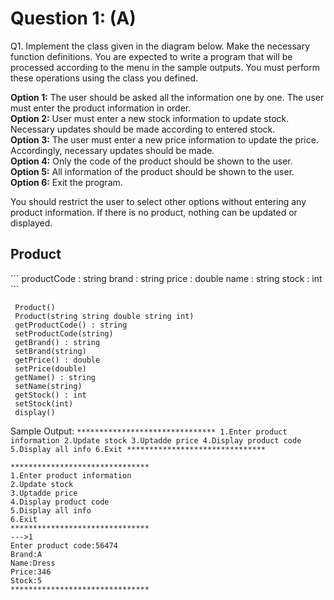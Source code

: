 # Question 1: (A)
  Q1. Implement the class given in the diagram below. Make the necessary function
  definitions. You are expected to write a program that will be processed according
  to the menu in the sample outputs. You must perform these operations using the
  class you defined. <br/>
  
  <b>Option 1:</b> The user should be asked all the information one by one. The user must
  enter the product information in order. <br/>
  <b>Option 2:</b> User must enter a new stock information to update stock. Necessary
  updates should be made according to entered stock. <br/>
  <b>Option 3:</b> The user must enter a new price information to update the price.
  Accordingly, necessary updates should be made. <br/>
  <b>Option 4:</b> Only the code of the product should be shown to the user. <br/>
  <b>Option 5:</b> All information of the product should be shown to the user. <br/>
  <b>Option 6:</b> Exit the program. <br/>
  
  You should restrict the user to select other options without entering any product
  information. If there is no product, nothing can be updated or displayed. <br/>
  
   <h2>Product</h2>
     ```
     productCode : string
     brand : string
     price : double
     name : string
     stock : int
     ```
     
     Product()
     Product(string string double string int)
     getProductCode() : string
     setProductCode(string)
     getBrand() : string
     setBrand(string)
     getPrice() : double
     setPrice(double)
     getName() : string
     setName(string)
     getStock() : int
     setStock(int)
     display()
   
   Sample Output:
    ```
    *******************************
    1.Enter product information
    2.Update stock
    3.Uptadde price
    4.Display product code
    5.Display all info
    6.Exit
    *******************************
    ```
    
    *******************************
    1.Enter product information
    2.Update stock
    3.Uptadde price
    4.Display product code
    5.Display all info
    6.Exit
    *******************************
    --->1
    Enter product code:56474
    Brand:A
    Name:Dress
    Price:346
    Stock:5
    *******************************
